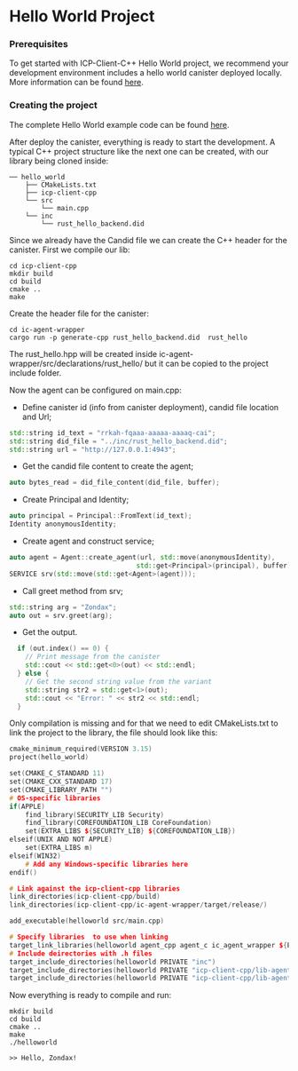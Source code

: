# Hello World Project

### Prerequisites

To get started with ICP-Client-C++ Hello World project, we recommend your development environment includes a hello world canister deployed locally. More information can be found [here](https://staging--eloquent-poitras-af14f0.netlify.app/docs/rust-guide/rust-quickstart.html).

### Creating the project
The complete Hello World example code can be found [here](https://github.com/Zondax/icp-client-cpp/tree/main/examples-cpp/hello).

After deploy the canister, everything is ready to start the development.
A typical C++ project structure like the next one can be created, with our library being cloned inside:

    ── hello_world
        ├── CMakeLists.txt
        ├── icp-client-cpp
        └── src
            └── main.cpp
        └── inc
            └── rust_hello_backend.did

Since we already have the Candid file we can create the C++ header for the canister.
First we compile our lib:

    cd icp-client-cpp
    mkdir build
    cd build
    cmake ..
    make

Create the header file for the canister:

    cd ic-agent-wrapper
    cargo run -p generate-cpp rust_hello_backend.did  rust_hello

The rust_hello.hpp will be created inside ic-agent-wrapper/src/declarations/rust_hello/ but it can be copied to the project include folder.

Now the agent can be configured on main.cpp:

- Define canister id (info from canister deployment), candid file location and Url;

```cpp
std::string id_text = "rrkah-fqaaa-aaaaa-aaaaq-cai";
std::string did_file = "../inc/rust_hello_backend.did";
std::string url = "http://127.0.0.1:4943";
```

- Get the candid file content to create the agent;

```cpp
auto bytes_read = did_file_content(did_file, buffer);
```

- Create Principal and Identity;

```cpp
auto principal = Principal::FromText(id_text);
Identity anonymousIdentity;
```

- Create agent and construct service;

```cpp
auto agent = Agent::create_agent(url, std::move(anonymousIdentity),
                                std::get<Principal>(principal), buffer);
SERVICE srv(std::move(std::get<Agent>(agent)));
```

- Call greet method from srv;

```cpp
std::string arg = "Zondax";
auto out = srv.greet(arg);
```

- Get the output.
```cpp
  if (out.index() == 0) {
    // Print message from the canister
    std::cout << std::get<0>(out) << std::endl;
  } else {
    // Get the second string value from the variant
    std::string str2 = std::get<1>(out);
    std::cout << "Error: " << str2 << std::endl;
  }
```

Only compilation is missing and for that we need to edit CMakeLists.txt to link the project to the library, the file should look like this:

```cpp
cmake_minimum_required(VERSION 3.15)
project(hello_world)

set(CMAKE_C_STANDARD 11)
set(CMAKE_CXX_STANDARD 17)
set(CMAKE_LIBRARY_PATH "")
# OS-specific libraries
if(APPLE)
    find_library(SECURITY_LIB Security)
    find_library(COREFOUNDATION_LIB CoreFoundation)
    set(EXTRA_LIBS ${SECURITY_LIB} ${COREFOUNDATION_LIB})
elseif(UNIX AND NOT APPLE)
    set(EXTRA_LIBS m)
elseif(WIN32)
    # Add any Windows-specific libraries here
endif()

# Link against the icp-client-cpp libraries
link_directories(icp-client-cpp/build)
link_directories(icp-client-cpp/ic-agent-wrapper/target/release/)

add_executable(helloworld src/main.cpp)

# Specify libraries  to use when linking
target_link_libraries(helloworld agent_cpp agent_c ic_agent_wrapper ${EXTRA_LIBS})
# Include deirectories with .h files
target_include_directories(helloworld PRIVATE "inc")
target_include_directories(helloworld PRIVATE "icp-client-cpp/lib-agent-cpp/inc")
target_include_directories(helloworld PRIVATE "icp-client-cpp/lib-agent-c/inc")
```
Now everything is ready to compile and run:

    mkdir build
    cd build
    cmake ..
    make
    ./helloworld

    >> Hello, Zondax!
